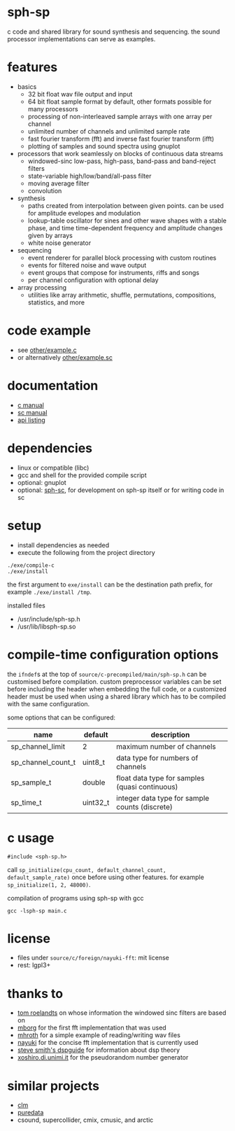 # sph-sp
c code and shared library for sound synthesis and sequencing. the sound processor implementations can serve as examples.

# features
* basics
  * 32 bit float wav file output and input
  * 64 bit float sample format by default, other formats possible for many processors
  * processing of non-interleaved sample arrays with one array per channel
  * unlimited number of channels and unlimited sample rate
  * fast fourier transform (fft) and inverse fast fourier transform (ifft)
  * plotting of samples and sound spectra using gnuplot
* processors that work seamlessly on blocks of continuous data streams
  * windowed-sinc low-pass, high-pass, band-pass and band-reject filters
  * state-variable high/low/band/all-pass filter
  * moving average filter
  * convolution
* synthesis
  * paths created from interpolation between given points. can be used for amplitude evelopes and modulation
  * lookup-table oscillator for sines and other wave shapes with a stable phase, and time time-dependent frequency and amplitude changes given by arrays
  * white noise generator
* sequencing
  * event renderer for parallel block processing with custom routines
  * events for filtered noise and wave output
  * event groups that compose for instruments, riffs and songs
  * per channel configuration with optional delay
* array processing
  * utilities like array arithmetic, shuffle, permutations, compositions, statistics, and more

# code example
* see [other/example.c](other/example.c)
* or alternatively [other/example.sc](other/example.sc)

# documentation
* [c manual](other/documentation/c-manual.md)
* [sc manual](other/documentation/sc-manual.md)
* [api listing](other/documentation/api.md)

# dependencies
* linux or compatible (libc)
* gcc and shell for the provided compile script
* optional: gnuplot
* optional: [sph-sc](https://github.com/sph-mn/sph-sc), for development on sph-sp itself or for writing code in sc

# setup
* install dependencies as needed
* execute the following from the project directory

```
./exe/compile-c
./exe/install
```

the first argument to `exe/install` can be the destination path prefix, for example `./exe/install /tmp`.

installed files
* /usr/include/sph-sp.h
* /usr/lib/libsph-sp.so

# compile-time configuration options
the `ifndef`s at the top of `source/c-precompiled/main/sph-sp.h` can be customised before compilation. custom preprocessor variables can be set before including the header when embedding the full code, or a customized header must be used when using a shared library which has to be compiled with the same configuration.

some options that can be configured:

| name | default | description |
| --- | --- | --- |
|sp_channel_limit|2|maximum number of channels|
|sp_channel_count_t|uint8_t|data type for numbers of channels|
|sp_sample_t|double|float data type for samples (quasi continuous)|
|sp_time_t|uint32_t|integer data type for sample counts (discrete)|

# c usage
```
#include <sph-sp.h>
```
call `sp_initialize(cpu_count, default_channel_count, default_sample_rate)` once before using other features. for example `sp_initialize(1, 2, 48000)`.

compilation of programs using sph-sp with gcc
```
gcc -lsph-sp main.c
```

# license
* files under `source/c/foreign/nayuki-fft`: mit license
* rest: lgpl3+

# thanks to
* [tom roelandts](https://tomroelandts.com/) on whose information the windowed sinc filters are based on
* [mborg](https://github.com/mborgerding/kissfft) for the first fft implementation that was used
* [mhroth](https://github.com/mhroth/tinywav) for a simple example of reading/writing wav files
* [nayuki](https://www.nayuki.io/page/free-small-fft-in-multiple-languages) for the concise fft implementation that is currently used
* [steve smith's dspguide](http://www.dspguide.com/) for information about dsp theory
* [xoshiro.di.unimi.it](http://xoshiro.di.unimi.it/) for the pseudorandom number generator

# similar projects
* [clm](https://ccrma.stanford.edu/software/snd/snd/clm.html)
* [puredata](https://puredata.info/)
* csound, supercollider, cmix, cmusic, and arctic